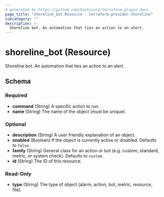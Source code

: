 ```yaml
---
# generated by https://github.com/hashicorp/terraform-plugin-docs
page_title: "shoreline_bot Resource - terraform-provider-shoreline"
subcategory: ""
description: |-
  Shoreline bot. An automation that ties an action to an alert.
---
```


# shoreline_bot (Resource)

Shoreline bot. An automation that ties an action to an alert.



<!-- schema generated by tfplugindocs -->
## Schema

### Required

- **command** (String) A specific action to run.
- **name** (String) The name of the object (must be unique).

### Optional

- **description** (String) A user friendly explanation of an object.
- **enabled** (Boolean) If the object is currently active or disabled. Defaults to `false`.
- **family** (String) General class for an action or bot (e.g. custom, standard, metric, or system check). Defaults to `custom`.
- **id** (String) The ID of this resource.

### Read-Only

- **type** (String) The type of object (alarm, action, bot, metric, resource, file).


